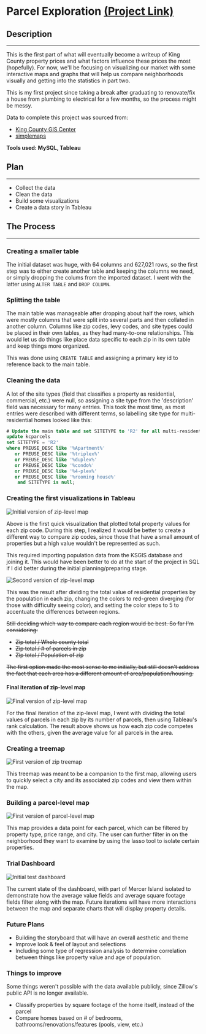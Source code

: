 # Parcel Exploration [(Project Link)](https://public.tableau.com/app/profile/marc3010/viz/ParcelExplorationDashboard/Final?publish=yes)

## Description

---

This is the first part of what will eventually become a writeup of King County property prices and what factors influence these prices the most (hopefully). For now, we'll be focusing on visualizing our market with some interactive maps and graphs that will help us compare neighborhoods visually and getting into the statistics in part two.

This is my first project since taking a break after graduating to renovate/fix a house from plumbing to electrical for a few months, so the process might be messy.

Data to complete this project was sourced from:

- [King County GIS Center](https://kingcounty.gov/services/gis.aspx)
- [simplemaps](https://simplemaps.com/data/us-zips)

**Tools used: MySQL, Tableau**
## Plan

---

- Collect the data
- Clean the data
- Build some visualizations
- Create a data story in Tableau

## The Process

---

### Creating a smaller table
The initial dataset was huge, with 64 columns and 627,021 rows, so the first step was to either create another table and keeping the columns we need, or simply dropping the colums from the imported dataset. I went with the latter using `ALTER TABLE` and `DROP COLUMN`. 

### Splitting the table
The main table was manageable after dropping about half the rows, which were mostly columns that were split into several parts and then collated in another column. Columns like zip codes, levy codes, and site types could be placed in their own tables, as they had many-to-one relationships. This would let us do things like place data specific to each zip in its own table and keep things more organized. 

This was done using `CREATE TABLE` and assigning a primary key id to reference back to the main table.

### Cleaning the data
A lot of the site types (field that classifies a property as residential, commercial, etc.) were null, so assigning a site type from the 'description' field was necessary for many entries. This took the most time, as most entries were described with different terms, so labelling site type for multi-residential homes looked like this:

```sql
# Update the main table and set SITETYPE to 'R2' for all multi-residential parcels
update kcparcels
set SITETYPE = 'R2'
where PREUSE_DESC like '%Apartment%'
   or PREUSE_DESC like '%triplex%'
   or PREUSE_DESC like '%duplex%'
   or PREUSE_DESC like '%condo%'
   or PREUSE_DESC like '%4-plex%'
   or PREUSE_DESC like '%rooming house%'
    and SITETYPE is null;
```

### Creating the first visualizations in Tableau

![Initial version of zip-level map](Images/zip_values.png)

Above is the first quick visualization that plotted total property values for each zip code. During this step, I realized it would be better to create a different way to compare zip codes, since those that have a small amount of properties but a high value wouldn't be represented as such.

This required importing population data from the KSGIS database and joining it. This would have been better to do at the start of the project in SQL if I did better during the initial planning/preparing stage.  

![Second version of zip-level map](Images/zip_values_v2.png)

This was the result after dividing the total value of residential properties by the population in each zip, changing the colors to red-green diverging (for those with difficulty seeing color), and setting the color steps to 5 to accentuate the differences between regions.

~~Still deciding which way to compare each region would be best. So far I'm considering:~~
- ~~Zip total / Whole county total~~ 
- ~~Zip total / # of parcels in zip~~
- ~~Zip total / Population of zip~~

~~The first option made the most sense to me initially, but still doesn't address the fact that each area has a different amount of area/population/housing.~~

#### Final iteration of zip-level map
![Final version of zip-level map](Images/zip_values_final.png)

For the final iteration of the zip-level map, I went with dividing the total values of parcels in each zip by its number of parcels, then using Tableau's rank calculation. The result above shows us how each zip code competes with the others, given the average value for all parcels in the area.


### Creating a treemap
![First version of zip treemap](Images/zip_tree.png)

This treemap was meant to be a companion to the first map, allowing users to quickly select a city and its associated zip codes and view them within the map.

### Building a parcel-level map
![First version of parcel-level map](Images/parcel_map.png)

This map provides a data point for each parcel, which can be filtered by property type, price range, and city. The user can further filter in on the neighborhood they want to examine by using the lasso tool to isolate certain properties.

### Trial Dashboard
![Initial test dashboard](Images/trial_dashboard.png)

The current state of the dashboard, with part of Mercer Island isolated to demonstrate how the average value fields and average square footage fields filter along with the map. Future iterations will have more interactions between the map and separate charts that will display property details.

### Future Plans

- Building the storyboard that will have an overall aesthetic and theme
- Improve look & feel of layout and selections
- Including some type of regression analysis to determine correlation between things like property value and age of population.

### Things to improve

Some things weren't possible with the data available publicly, since Zillow's public API is no longer available.

- Classify properties by square footage of the home itself, instead of the parcel 
- Compare homes based on # of bedrooms, bathrooms/renovations/features (pools, view, etc.)
